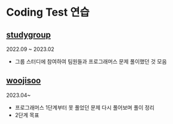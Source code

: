 # Coding Test 연습

## [studygroup](https://github.com/jisooround/algorithm/tree/main/studygroup)

2022.09 ~ 2023.02 <br/>

- 그룹 스터디에 참여하여 팀원들과 프로그래머스 문제 풀이했던 것 모음

## [woojisoo](https://github.com/)

2023.04~ <br/>

- 프로그래머스 1단계부터 못 풀었던 문제 다시 풀어보며 풀이 정리
- 2단계 목표
